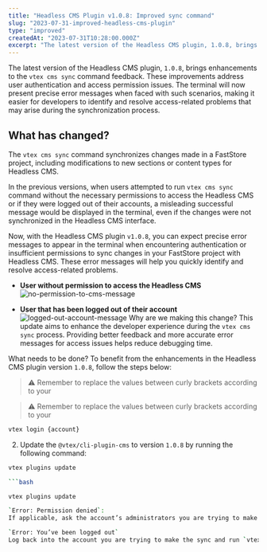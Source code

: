 ```yaml
---
title: "Headless CMS Plugin v1.0.8: Improved sync command"
slug: "2023-07-31-improved-headless-cms-plugin"
type: "improved"
createdAt: "2023-07-31T10:28:00.000Z"
excerpt: "The latest version of the Headless CMS plugin, 1.0.8, brings enhancements to the vtex cms sync command feedback."
---
```


The latest version of the Headless CMS plugin, `1.0.8`, brings enhancements to the `vtex cms sync` command feedback. These improvements address user authentication and access permission issues. The terminal will now present precise error messages when faced with such scenarios, making it easier for developers to identify and resolve access-related problems that may arise during the synchronization process.

## What has changed?

The `vtex cms sync` command synchronizes changes made in a FastStore project, including modifications to new sections or content types for Headless CMS.

In the previous versions, when users attempted to run `vtex cms sync` command without the necessary permissions to access the Headless CMS or if they were logged out of their accounts, a misleading successful message would be displayed in the terminal, even if the changes were not synchronized in the Headless CMS interface.

Now, with the Headless CMS plugin `v1.0.8`, you can expect precise error messages to appear in the terminal when encountering authentication or insufficient permissions to sync changes in your FastStore project with Headless CMS. These error messages will help you quickly identify and resolve access-related problems.

- **User without permission to access the Headless CMS**
![no-permission-to-cms-message](https://vtexhelp.vtexassets.com/assets/docs/src/cms-error-message-permission___003887a63347ef3663d532cac01feb0a.png)

- **User that has been logged out of their account**
![logged-out-account-message](https://vtexhelp.vtexassets.com/assets/docs/src/cms-error-message-login___40a4de3dbf35aeb953e0f003ce083ee1.png)
Why are we making this change?
This update aims to enhance the developer experience during the `vtex cms sync` process. Providing better feedback and more accurate error messages for access issues helps reduce debugging time.

What needs to be done?
To benefit from the enhancements in the Headless CMS plugin version `1.0.8`, follow the steps below:



> ⚠️  Remember to replace the values between curly brackets according to your

> ⚠️  Remember to replace the values between curly brackets according to your
```bash
vtex login {account}
```

2. Update the `@vtex/cli-plugin-cms` to version `1.0.8` by running the following command:

```bash
vtex plugins update

```bash

vtex plugins update

`Error: Permission denied`:
If applicable, ask the account’s administrators you are trying to make the sync to check your user role to the Headless CMS in VTEX Admin.  For more information, refer to [Roles](https://help.vtex.com/pt/tutorial/roles--7HKK5Uau2H6wxE1rH5oRbc).

`Error: You’ve been logged out`
Log back into the account you are trying to make the sync and run `vtex cms sync` again.

